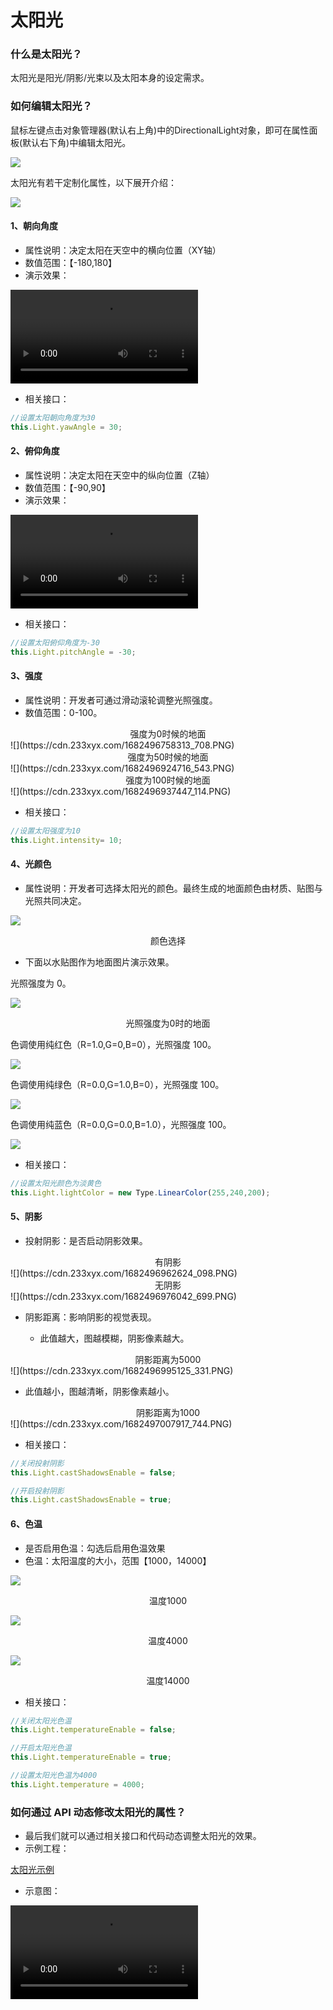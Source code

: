 # 太阳光

### 什么是太阳光？

太阳光是阳光/阴影/光束以及太阳本身的设定需求。

### 如何编辑太阳光？

鼠标左键点击对象管理器(默认右上角)中的DirectionalLight对象，即可在属性面板(默认右下角)中编辑太阳光。

![](https://cdn.233xyx.com/1682496565838_390.PNG)

太阳光有若干定制化属性，以下展开介绍：

![](https://cdn.233xyx.com/1682496653985_801.PNG)

#### 1、朝向角度

- 属性说明：决定太阳在天空中的横向位置（XY轴）
- 数值范围：【-180,180】
- 演示效果：

<video controls src="(https://cdn.233xyx.com/1682496673529_626.mp4)"></video>

- 相关接口：

```ts
//设置太阳朝向角度为30
this.Light.yawAngle = 30;
```

#### 2、俯仰角度

- 属性说明：决定太阳在天空中的纵向位置（Z轴）
- 数值范围：【-90,90】
- 演示效果：

<video controls src="(https://cdn.233xyx.com/1682496689797_482.mp4)"></video>

- 相关接口：

```ts
//设置太阳俯仰角度为-30
this.Light.pitchAngle = -30;
```

#### 3、强度

- 属性说明：开发者可通过滑动滚轮调整光照强度。
- 数值范围：0-100。
<div style="text-align: center">强度为0时候的地面</div>
![](https://cdn.233xyx.com/1682496758313_708.PNG)

<div style="text-align: center">强度为50时候的地面</div>
![](https://cdn.233xyx.com/1682496924716_543.PNG)

<div style="text-align: center">强度为100时候的地面</div>
![](https://cdn.233xyx.com/1682496937447_114.PNG)

- 相关接口：

```ts
//设置太阳强度为10
this.Light.intensity= 10;
```

#### 4、光颜色

- 属性说明：开发者可选择太阳光的颜色。最终生成的地面颜色由材质、贴图与光照共同决定。

![](https://cdn.233xyx.com/1682496951113_980.PNG)

<div style="text-align: center">颜色选择</div>

- 下面以水贴图作为地面图片演示效果。

光照强度为 0。

![](https://wstatic-a1.233leyuan.com/productdocs/static/boxcnvopE5Qg0JsznULpKqmg8Ef.png)

<div style="text-align: center">光照强度为0时的地面</div>

色调使用纯红色（R=1.0,G=0,B=0），光照强度 100。

![](https://wstatic-a1.233leyuan.com/productdocs/static/boxcndjrMltYS0rNkDueZvs42rc.png)

色调使用纯绿色（R=0.0,G=1.0,B=0），光照强度 100。

![](https://wstatic-a1.233leyuan.com/productdocs/static/boxcnuIhJiz8w3rvyGUxwtYI8tb.png)

色调使用纯蓝色（R=0.0,G=0.0,B=1.0），光照强度 100。

![](https://wstatic-a1.233leyuan.com/productdocs/static/boxcn3brnUChnTSb3wJuGrnCqeg.png)

- 相关接口：

```ts
//设置太阳光颜色为淡黄色
this.Light.lightColor = new Type.LinearColor(255,240,200);
```

#### 5、阴影

- 投射阴影：是否启动阴影效果。

<div style="text-align: center">有阴影</div>
![](https://cdn.233xyx.com/1682496962624_098.PNG)

<div style="text-align: center">无阴影</div>
![](https://cdn.233xyx.com/1682496976042_699.PNG)

- 阴影距离：影响阴影的视觉表现。

  - 此值越大，图越模糊，阴影像素越大。

<div style="text-align: center">阴影距离为5000</div>
![](https://cdn.233xyx.com/1682496995125_331.PNG)

- 此值越小，图越清晰，阴影像素越小。

<div style="text-align: center">阴影距离为1000</div>
![](https://cdn.233xyx.com/1682497007917_744.PNG)

- 相关接口：

```ts
//关闭投射阴影
this.Light.castShadowsEnable = false;

//开启投射阴影
this.Light.castShadowsEnable = true;
```

#### 6、色温

- 是否启用色温：勾选后启用色温效果
- 色温：太阳温度的大小，范围【1000，14000】

![](https://cdn.233xyx.com/1682497045786_681.PNG)

<div style="text-align: center">温度1000</div>

![](https://cdn.233xyx.com/1682497065043_327.PNG)

<div style="text-align: center">温度4000</div>

![](https://cdn.233xyx.com/1682497091239_037.PNG)

<div style="text-align: center">温度14000</div>

- 相关接口：

```ts
//关闭太阳光色温
this.Light.temperatureEnable = false;

//开启太阳光色温
this.Light.temperatureEnable = true;

//设置太阳光色温为4000
this.Light.temperature = 4000;
```

### 如何通过 API 动态修改太阳光的属性？

- 最后我们就可以通过相关接口和代码动态调整太阳光的效果。
- 示例工程：

[太阳光示例](https://cdn.233xyx.com/1682499048999_316.rar)

- 示意图：

<video controls src="(https://cdn.233xyx.com/1682497111605_636.mp4)"></video>
